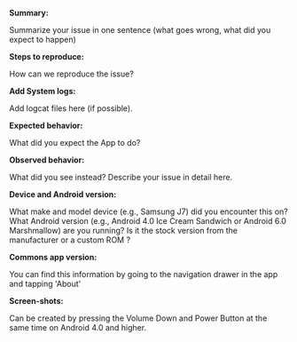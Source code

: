 **Summary:** 

Summarize your issue in one sentence (what goes wrong, what did you expect to happen)

**Steps to reproduce:** 

How can we reproduce the issue?

**Add System logs:**

Add logcat files here (if possible).

**Expected behavior:** 

What did you expect the App to do?

**Observed behavior:** 

What did you see instead?  Describe your issue in detail here.

**Device and Android version:** 

What make and model device (e.g., Samsung J7) did you encounter this on?  What Android
version (e.g., Android 4.0 Ice Cream Sandwich or Android 6.0 Marshmallow) are you running?  Is it
 the stock version from the manufacturer or a custom ROM ?
 
 **Commons app version:** 

You can find this information by going to the navigation drawer in the app and tapping 'About'

**Screen-shots:** 

Can be created by pressing the Volume Down and Power Button at the same time on Android 4.0 and higher.
